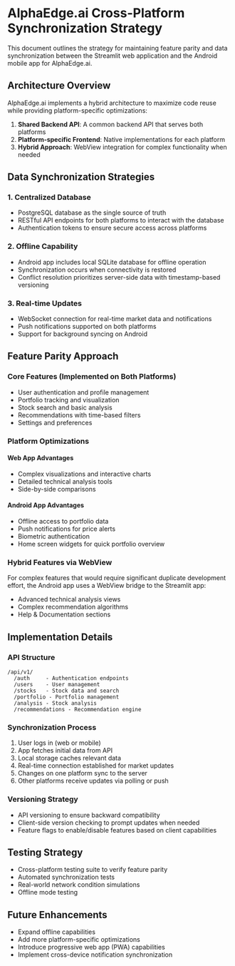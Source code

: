 # AlphaEdge.ai Cross-Platform Synchronization Strategy

This document outlines the strategy for maintaining feature parity and data synchronization between the Streamlit web application and the Android mobile app for AlphaEdge.ai.

## Architecture Overview

AlphaEdge.ai implements a hybrid architecture to maximize code reuse while providing platform-specific optimizations:

1. **Shared Backend API**: A common backend API that serves both platforms
2. **Platform-specific Frontend**: Native implementations for each platform
3. **Hybrid Approach**: WebView integration for complex functionality when needed

## Data Synchronization Strategies

### 1. Centralized Database

- PostgreSQL database as the single source of truth
- RESTful API endpoints for both platforms to interact with the database
- Authentication tokens to ensure secure access across platforms

### 2. Offline Capability

- Android app includes local SQLite database for offline operation
- Synchronization occurs when connectivity is restored
- Conflict resolution prioritizes server-side data with timestamp-based versioning

### 3. Real-time Updates

- WebSocket connection for real-time market data and notifications
- Push notifications supported on both platforms
- Support for background syncing on Android

## Feature Parity Approach

### Core Features (Implemented on Both Platforms)

- User authentication and profile management
- Portfolio tracking and visualization
- Stock search and basic analysis
- Recommendations with time-based filters
- Settings and preferences

### Platform Optimizations

#### Web App Advantages
- Complex visualizations and interactive charts
- Detailed technical analysis tools
- Side-by-side comparisons

#### Android App Advantages
- Offline access to portfolio data
- Push notifications for price alerts
- Biometric authentication
- Home screen widgets for quick portfolio overview

### Hybrid Features via WebView

For complex features that would require significant duplicate development effort, the Android app uses a WebView bridge to the Streamlit app:

- Advanced technical analysis views
- Complex recommendation algorithms
- Help & Documentation sections

## Implementation Details

### API Structure

```
/api/v1/
  /auth     - Authentication endpoints
  /users    - User management
  /stocks   - Stock data and search
  /portfolio - Portfolio management
  /analysis - Stock analysis
  /recommendations - Recommendation engine
```

### Synchronization Process

1. User logs in (web or mobile)
2. App fetches initial data from API
3. Local storage caches relevant data
4. Real-time connection established for market updates
5. Changes on one platform sync to the server
6. Other platforms receive updates via polling or push

### Versioning Strategy

- API versioning to ensure backward compatibility
- Client-side version checking to prompt updates when needed
- Feature flags to enable/disable features based on client capabilities

## Testing Strategy

- Cross-platform testing suite to verify feature parity
- Automated synchronization tests
- Real-world network condition simulations
- Offline mode testing

## Future Enhancements

- Expand offline capabilities
- Add more platform-specific optimizations
- Introduce progressive web app (PWA) capabilities
- Implement cross-device notification synchronization